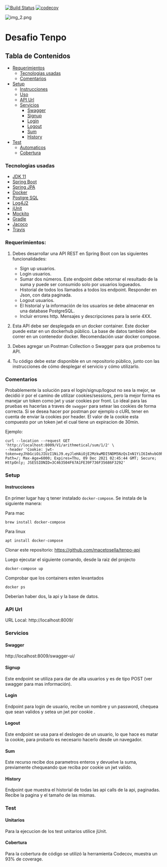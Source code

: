[![Build Status](https://travis-ci.com/macetosella/tenpo-api.svg?branch=master)](https://travis-ci.com/macetosella/tenpo-api)
[![codecov](https://codecov.io/gh/macetosella/tenpo-api/branch/master/graph/badge.svg)](https://codecov.io/gh/macetosella/tenpo-api)

![img_2.png](https://krealo.pe/wp-content/uploads/2020/12/Tengo-original-pa%CC%81gina-web--e1609189663257.png)

# Desafio Tenpo

## Tabla de Contenidos

- [Requerimientos](#requerimientos)
   - [Tecnologias usadas](#tecnologias-usadas)
   - [Comentarios](#comentarios)
- [Setup](#setup)
   - [Instrucciones](#instrucciones)
   - [Uso](#uso)
   - [API Url](#api)
   - [Servicios](#servicios)
      - [Swagger](#swagger) 
      - [Signup](#ignup)
      - [Login](#login)
      - [Logout](#logut)
      - [Sum](#sum)
      - [History](#history)
- [Test](#test)
   - [Automaticos](#automaticos)
   - [Cobertura](#cobertura)
   
### Tecnologias usadas
- [JDK 11](https://www.oracle.com/index.html)
- [Spring Boot](https://projects.spring.io/spring-boot/)
- [Spring JPA](https://docs.spring.io/spring-data/jpa/docs/current/reference/html/)
- [Docker](https://www.docker.com/)
- [Postgre SQL](https://www.postgresql.org/)
- [Log4J2](http://www.slf4j.org/)
- [jUnit](http://junit.org/junit5/)
- [Mockito](http://site.mockito.org/)
- [Gradle](https://gradle.org/)
- [Jacoco](https://www.jacoco.org/jacoco/trunk/index.html)
- [Travis](https://travis-ci.com/)

### Requerimientos:

1. Debes desarrollar una API REST en Spring Boot con las siguientes funcionalidades:
   * Sign up usuarios.
   * Login usuarios.
   * Sumar dos números. Este endpoint debe retornar el resultado de la suma y puede ser consumido solo por usuarios logueados.
   * Historial de todos los llamados a todos los endpoint. Responder en Json, con data paginada.
   * Logout usuarios.
   * El historial y la información de los usuarios se debe almacenar en una database PostgreSQL.
   * Incluir errores http. Mensajes y descripciones para la serie 4XX.


2. Esta API debe ser desplegada en un docker container. Este docker puede estar en un dockerhub público. La base de datos también debe correr en un contenedor docker. Recomendación usar docker compose.


3. Debes agregar un Postman Collection o Swagger para que probemos tu API.


4. Tu código debe estar disponible en un repositorio público, junto con las instrucciones de cómo desplegar el servicio y cómo utilizarlo.

### Comentarios
Probablemente la solución para el login/signup/logout no sea la mejor, se decidió ir por el camino de utilizar cookies/sessions, pero la mejor forma es manejar un token como jwt y usar cookies por front.
Lo ideal para las pruebas es hacerlas a traves de `swagger` para setear las cookies de forma correcta. Si se desea hacer por postman por ejemplo o cURL tener en cuenta de enviar la cookies por header.
El valor de la cookie esta compuesto por un token jwt el cual tiene un expiracion de 30min.

Ejemplo:
```
curl --location --request GET 'http://localhost:8009/V1/arithmetical/sum/1/2' \
--header 'Cookie: jwt-token=eyJhbGciOiJIUzI1NiJ9.eyJleHAiOjE2MzkwMDI5NDM5NzQsInN1YiI6ImhvbG9hMiJ9.lj8sgMzKCVwqPctl77e39Sw9iGqabbnPTUvFhLRK9ow; 
Path=/; Max-Age=6000; Expires=Thu, 09 Dec 2021 02:45:44 GMT; Secure; HttpOnly; JSESSIONID=3C463504F67A1FE39F736F35686F3292'
```

### Setup
#### Instrucciones
En primer lugar hay q tener instalado `docker-compose`. Se instala de la siguiente manera:

Para mac
```
brew install docker-compose
```
Para linux
```
apt install docker-compose
```

Clonar este repositorio: https://github.com/macetosella/tenpo-api

Luego ejecutar el siguiente comando, desde la raiz del projecto
```
docker-compose up
```

Comprobar que los containers esten levantados
```
docker ps
```
Deberían haber dos, la api y la base de datos.
### API Url
URL Local: http://localhost:8009/

### Servicios
#### Swagger
http://localhost:8009/swagger-ui/
#### Signup
Este endpoint se utiliza para dar de alta usuarios y es de tipo POST (ver swagger para mas información).
#### Login
Endpoint para login de usuario, recibe un nombre y un password, chequea que sean validos y setea un jwt por cookie .
#### Logout
Este endpoint se usa para el deslogeo de un usuario, lo que hace es matar la cookie, para probarlo es necesario hacerlo desde un navegador.
#### Sum
Este recurso recibe dos parametros enteros y devuelve la suma, previamente chequeando que reciba por cookie un jwt valido.
#### History
Endpoint que muestra el historial de todas las api calls de la api, paginadas. Recibe la pagina y el tamaño de las mismas.

### Test
#### Unitarios

Para la ejecucion de los test unitarios utilice jUnit.

#### Cobertura

Para la cobertura de código se utilizó la herramienta Codecov, muestra un 93% de coverage.
